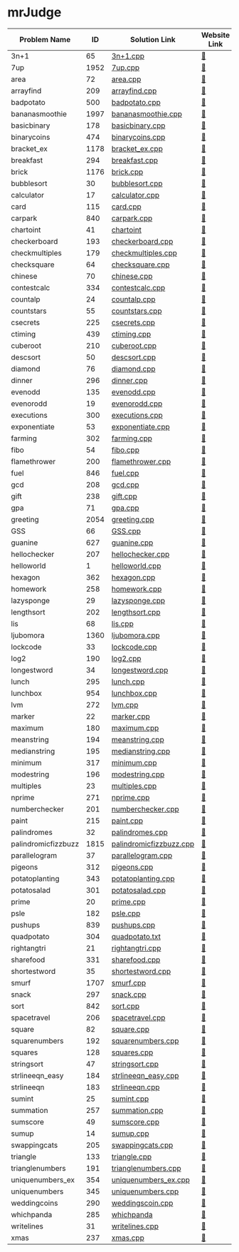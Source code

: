 # mrJudge 

| Problem Name | ID | Solution Link | Website Link |
| ------------ | -- | ------------- | ------- |
| 3n+1 | 65 | [3n+1.cpp](./problems/3n+1.cpp) | [🔗](https://dunjudge.me/analysis/problems/65/) |
| 7up | 1952 | [7up.cpp](./problems/7up.cpp) | [🔗](https://dunjudge.me/analysis/problems/1952/) |
| area | 72 | [area.cpp](./problems/area.cpp) | [🔗](https://dunjudge.me/analysis/problems/72/) |
| arrayfind | 209 | [arrayfind.cpp](./problems/arrayfind.cpp) | [🔗](https://dunjudge.me/analysis/problems/209/) |
| badpotato | 500 | [badpotato.cpp](./problems/badpotato.cpp) | [🔗](https://dunjudge.me/analysis/problems/500/) |
| bananasmoothie | 1997 | [bananasmoothie.cpp](./problems/bananasmoothie.cpp) | [🔗](https://dunjudge.me/analysis/problems/1997/) |
| basicbinary | 178 | [basicbinary.cpp](./problems/basicbinary.cpp) | [🔗](https://dunjudge.me/analysis/problems/178/) |
| binarycoins | 474 | [binarycoins.cpp](./problems/binarycoins.cpp) | [🔗](https://dunjudge.me/analysis/problems/474/) |
| bracket_ex | 1178 | [bracket_ex.cpp](./problems/bracket_ex.cpp) | [🔗](https://dunjudge.me/analysis/problems/1178/) |
| breakfast | 294 | [breakfast.cpp](./problems/breakfast.cpp) | [🔗](https://dunjudge.me/analysis/problems/294/) |
| brick | 1176 | [brick.cpp](./problems/brick.cpp) | [🔗](https://dunjudge.me/analysis/problems/1176/) |
| bubblesort | 30 | [bubblesort.cpp](./problems/bubblesort.cpp) | [🔗](https://dunjudge.me/analysis/problems/30/) |
| calculator | 17 | [calculator.cpp](./problems/calculator.cpp) | [🔗](https://dunjudge.me/analysis/problems/17/) |
| card | 115 | [card.cpp](./problems/card.cpp) | [🔗](https://dunjudge.me/analysis/problems/115/) |
| carpark | 840 | [carpark.cpp](./problems/carpark.cpp) | [🔗](https://dunjudge.me/analysis/problems/840/) |
| chartoint | 41 | [chartoint](./problems/chartoint.cpp) | [🔗](https://dunjudge.me/analysis/problems/41/) |
| checkerboard | 193 | [checkerboard.cpp](./problems/checkerboard.cpp) | [🔗](https://dunjudge.me/analysis/problems/193/) | 
| checkmultiples | 179 | [checkmultiples.cpp](./problems/checkmultiples.cpp) | [🔗](https://dunjudge.me/analysis/problems/179/) |
| checksquare | 64 | [checksquare.cpp](./problems/checksquare.cpp) | [🔗](https://dunjudge.me/analysis/problems/64/) |
| chinese | 70 | [chinese.cpp](./problems/chinese.cpp) | [🔗](https://dunjudge.me/analysis/problems/70/) |
| contestcalc | 334 | [contestcalc.cpp](./problems/contestcalc.cpp) | [🔗](https://dunjudge.me/analysis/problems/334/) |
| countalp | 24 | [countalp.cpp](./problems/countalp.cpp) | [🔗](https://dunjudge.me/analysis/problems/24/) |
| countstars | 55 | [countstars.cpp](./problems/countstars.cpp) | [🔗](https://dunjudge.me/analysis/problems/55/) |
| csecrets | 225 | [csecrets.cpp](./problems/csecrets.cpp) | [🔗](https://dunjudge.me/analysis/problems/225/) |
| ctiming | 439 | [ctiming.cpp](./problems/ctiming.cpp) | [🔗](https://dunjudge.me/analysis/problems/439/) |
| cuberoot | 210 | [cuberoot.cpp](./problems/cuberoot.cpp) | [🔗](https://dunjudge.me/analysis/problems/210/) |
| descsort | 50 | [descsort.cpp](./problems/descsort.cpp) | [🔗](https://dunjudge.me/analysis/problems/50/) |
| diamond | 76 | [diamond.cpp](./problems/diamond.cpp) | [🔗](https://dunjudge.me/analysis/problems/76/) |
| dinner | 296 | [dinner.cpp](./problems/dinner.cpp) | [🔗](https://dunjudge.me/analysis/problems/296/) |
| evenodd | 135 | [evenodd.cpp](./problems/evenodd.cpp) | [🔗](https://dunjudge.me/analysis/problems/135/) |
| evenorodd | 19 | [evenorodd.cpp](./problems/evenorodd.cpp) | [🔗](https://dunjudge.me/analysis/problems/19/) |
| executions | 300 | [executions.cpp](./problems/executions.cpp) | [🔗](https://dunjudge.me/analysis/problems/300/) |
| exponentiate | 53 | [exponentiate.cpp](./problems/exponentiate.cpp) | [🔗](https://dunjudge.me/analysis/problems/53/) |
| farming | 302 | [farming.cpp](./problems/farming.cpp) | [🔗](https://dunjudge.me/analysis/problems/302/) |
| fibo | 54 | [fibo.cpp](./problems/fibo.cpp) | [🔗](https://dunjudge.me/analysis/problems/54/) |
| flamethrower | 200 | [flamethrower.cpp](./problems/flamethrower.cpp) | [🔗](https://dunjudge.me/analysis/problems/200/) |
| fuel | 846 | [fuel.cpp](./problems/fuel.cpp) | [🔗](https://dunjudge.me/analysis/problems/846/) |
| gcd | 208 | [gcd.cpp](./problems/gcd.cpp) | [🔗](https://dunjudge.me/analysis/problems/208/) |
| gift | 238 | [gift.cpp](./problems/gift.cpp) | [🔗](https://dunjudge.me/analysis/problems/238/) |
| gpa | 71 | [gpa.cpp](./problems/gpa.cpp) | [🔗](https://dunjudge.me/analysis/problems/71/) |
| greeting | 2054 | [greeting.cpp](./problems/greeting.cpp) | [🔗](https://dunjudge.me/analysis/problems/2054/) |
| GSS | 66 | [GSS.cpp](./problems/GSS.cpp) | [🔗](https://dunjudge.me/analysis/problems/66/) |
| guanine | 627 | [guanine.cpp](./problems/guanine.cpp) | [🔗](https://dunjudge.me/analysis/problems/627/) |
| hellochecker | 207 | [hellochecker.cpp](./problems/hellochecker.cpp) | [🔗](https://dunjudge.me/analysis/problems/207/) |
| helloworld | 1 | [helloworld.cpp](./problems/helloworld.cpp) | [🔗](https://dunjudge.me/analysis/problems/1/) |
| hexagon | 362 | [hexagon.cpp](./problems/hexagon.cpp) | [🔗](https://dunjudge.me/analysis/problems/362/) |
| homework | 258 | [homework.cpp](./problems/homework.cpp) | [🔗](https://dunjudge.me/analysis/problems/258/) |
| lazysponge | 29 | [lazysponge.cpp](./problems/lazysponge.cpp) | [🔗](https://dunjudge.me/analysis/problems/29/) |
| lengthsort | 202 | [lengthsort.cpp](./problems/lengthsort.cpp) | [🔗](https://dunjudge.me/analysis/problems/202/) |
| lis | 68 | [lis.cpp](./problems/lis.cpp) | [🔗](https://dunjudge.me/analysis/problems/68/) |
| ljubomora | 1360 | [ljubomora.cpp](./problems/ljubomora.cpp) | [🔗](https://dunjudge.me/analysis/problems/1360/) |
| lockcode | 33 | [lockcode.cpp](./problems/lockcode.cpp) | [🔗](https://dunjudge.me/analysis/problems/33/) |
| log2 | 190 | [log2.cpp](./problems/log2.cpp) | [🔗](https://dunjudge.me/analysis/problems/190/) | 
| longestword | 34 | [longestword.cpp](./problems/longestword.cpp) | [🔗](https://dunjudge.me/analysis/problems/34/) |
| lunch | 295 | [lunch.cpp](./problems/lunch.cpp) | [🔗](https://dunjudge.me/analysis/problems/295/) |
| lunchbox | 954 | [lunchbox.cpp](./problems/lunchbox.cpp) | [🔗](https://dunjudge.me/analysis/problems/954/) |
| lvm | 272 | [lvm.cpp](./problems/lvm.cpp) | [🔗](https://dunjudge.me/analysis/problems/272/) |
| marker | 22 | [marker.cpp](./problems/marker.cpp) | [🔗](https://dunjudge.me/analysis/problems/22/) |
| maximum | 180 | [maximum.cpp](./problems/maximum.cpp) | [🔗](https://dunjudge.me/analysis/problems/180/) |
| meanstring | 194 | [meanstring.cpp](./problems/meanstring.cpp) | [🔗](https://dunjudge.me/analysis/problems/194/) |
| medianstring | 195 | [medianstring.cpp](./problems/medianstring.cpp) | [🔗](https://dunjudge.me/analysis/problems/195/) |
| minimum | 317 | [minimum.cpp](./problems/minimum.cpp) | [🔗](https://dunjudge.me/analysis/problems/317/) |
| modestring | 196 | [modestring.cpp](./problems/modestring.cpp) | [🔗](https://dunjudge.me/analysis/problems/196/) |
| multiples | 23 | [multiples.cpp](./problems/multiples.cpp) | [🔗](https://dunjudge.me/analysis/problems/23/) |
| nprime | 271 | [nprime.cpp](./problems/nprime.cpp) | [🔗](https://dunjudge.me/analysis/problems/271/) |
| numberchecker | 201 | [numberchecker.cpp](./problems/numberchecker.cpp) | [🔗](https://dunjudge.me/analysis/problems/201/) |
| paint | 215 | [paint.cpp](./problems/paint.cpp) | [🔗](https://dunjudge.me/analysis/problems/215/) |
| palindromes | 32 | [palindromes.cpp](./problems/palindromes.cpp) | [🔗](https://dunjudge.me/analysis/problems/32/) |
| palindromicfizzbuzz | 1815 | [palindromicfizzbuzz.cpp](./problems/palindromicfizzbuzz.cpp) | [🔗](https://dunjudge.me/analysis/problems/1815/) |
| parallelogram | 37 | [parallelogram.cpp](./problems/parallelogram.cpp) | [🔗](https://dunjudge.me/analysis/problems/37/) |
| pigeons | 312 | [pigeons.cpp](./problems/pigeons.cpp) | [🔗](https://dunjudge.me/analysis/problems/312/) |
| potatoplanting | 343 | [potatoplanting.cpp](./problems/potatoplanting.cpp) | [🔗](https://dunjudge.me/analysis/problems/343/) |
| potatosalad | 301 | [potatosalad.cpp](./problems/potatosalad.cpp) | [🔗](https://dunjudge.me/analysis/problems/301/) |
| prime | 20 | [prime.cpp](./problems/prime.cpp) | [🔗](https://dunjudge.me/analysis/problems/20/ƒ) | 
| psle | 182 | [psle.cpp](./problems/psle.cpp) | [🔗](https://dunjudge.me/analysis/problems/182/) |
| pushups | 839 | [pushups.cpp](./problems/pushups.cpp) | [🔗](https://dunjudge.me/analysis/problems/839/) |
| quadpotato | 304 | [quadpotato.txt](./problems/quadpotato.txt) | [🔗](https://dunjudge.me/analysis/problems/304/) |
| rightangtri | 21 | [rightangtri.cpp](./problems/rightangtri.cpp) | [🔗](https://dunjudge.me/analysis/problems/21/) |
| sharefood | 331 | [sharefood.cpp](./problems/sharefood.cpp) | [🔗](https://dunjudge.me/analysis/problems/331/) |
| shortestword | 35 | [shortestword.cpp](./problems/shortestword.cpp) | [🔗](https://dunjudge.me/analysis/problems/35/) |
| smurf | 1707 | [smurf.cpp](./problems/smurf.cpp) | [🔗](https://dunjudge.me/analysis/problems/1707/) |
| snack | 297 | [snack.cpp](./problems/snack.cpp) | [🔗](https://dunjudge.me/analysis/problems/297/) |
| sort | 842 | [sort.cpp](./problems/sort.cpp) | [🔗](https://dunjudge.me/analysis/problems/842/) |
| spacetravel | 206 | [spacetravel.cpp](./problems/spacetravel.cpp) | [🔗](https://dunjudge.me/analysis/problems/206/) |
| square | 82 | [square.cpp](./problems/square.cpp) | [🔗](https://dunjudge.me/analysis/problems/82/) | 206 | [spacetravel.cpp](./problems/spacetravel.cpp) | [🔗](https://dunjudge.me/analysis/problems/206/) |
| squarenumbers | 192 | [squarenumbers.cpp](./problems/squarenumbers.cpp) | [🔗](https://dunjudge.me/analysis/problems/192/) |
| squares | 128 | [squares.cpp](./problems/squares.cpp) | [🔗](https://dunjudge.me/analysis/problems/128/) |
| stringsort | 47 | [stringsort.cpp](./problems/stringsort.cpp) | [🔗](https://dunjudge.me/analysis/problems/47/) |
| strlineeqn_easy | 184 | [strlineeqn_easy.cpp](./problems/strlineeqn_easy.cpp) | [🔗](https://dunjudge.me/analysis/problems/184/) |
| strlineeqn | 183 | [strlineeqn.cpp](./strlineeqn.cpp) | [🔗](https://dunjudge.me/analysis/problems/183/) |
| sumint | 25 | [sumint.cpp](./problems/sumint.cpp) | [🔗](https://dunjudge.me/analysis/problems/25/) |
| summation | 257 | [summation.cpp](./problems/summation.cpp) | [🔗](https://dunjudge.me/analysis/problems/257/) |
| sumscore | 49 | [sumscore.cpp](./problems/sumscore.cpp) | [🔗](https://dunjudge.me/analysis/problems/49/) |
| sumup | 14 | [sumup.cpp](./problems/sumup.cpp) | [🔗](https://dunjudge.me/analysis/problems/14/) |
| swappingcats | 205 | [swappingcats.cpp](./problems/swappingcats.cpp) | [🔗](https://dunjudge.me/analysis/problems/205/) |
| triangle | 133 | [triangle.cpp](./problems/triangle.cpp) | [🔗](https://dunjudge.me/analysis/problems/133/) |
| trianglenumbers | 191 | [trianglenumbers.cpp](./problems/trianglenumbers.cpp) | [🔗](https://dunjudge.me/analysis/problems/191/) |
| uniquenumbers_ex | 354 | [uniquenumbers_ex.cpp](./problems/uniquenumbers_ex.cpp) | [🔗](https://dunjudge.me/analysis/problems/354/) |
| uniquenumbers | 345 | [uniquenumbers.cpp](./problems/uniquenumbers.cpp) | [🔗](https://dunjudge.me/analysis/problems/345/) |
| weddingcoins | 290 | [weddingscoin.cpp](./problems/weddingcoins.cpp) | [🔗](https://dunjudge.me/analysis/problems/290/) |
| whichpanda | 285 | [whichpanda](./problems/whichpanda.cpp) | [🔗](https://dunjudge.me/analysis/problems/285/) |
| writelines | 31 | [writelines.cpp](./problems/writelines.cpp) | [🔗](https://dunjudge.me/analysis/problems/31/) |
| xmas | 237 | [xmas.cpp](./problems/xmas.cpp) | [🔗](https://dunjudge.me/analysis/problems/237/) |